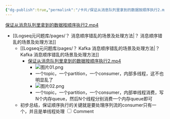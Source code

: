 ```yaml
---
{"dg-publish":true,"permalink":"/卡片/保证从消息队列里拿到的数据按顺序执行2.mp4/","dgPassFrontmatter":true}
---
```


[保证从消息队列里拿到的数据按顺序执行2.mp4](file:///Z:%5C我的阅读黑曜石Vault%5C资产库藏%5C互联网Java工程师面试突击训练系列课程%5C第一季%5C09_我该怎么保证从消息队列里拿到的数据按顺序执行？%5C视频%5C02%5C视频.mp4)
* [[Logseq元问题库/pages/？ 消息顺序错乱的场景及处理方法\|？ 消息顺序错乱的场景及处理方法]]
	* [[Logseq元问题库/pages/？ Kafka 消息顺序错乱的场景及处理方法\|？ Kafka 消息顺序错乱的场景及处理方法]]
		* [保证从消息队列里拿到的数据按顺序执行2.mp4](file:///Z:%5C我的阅读黑曜石Vault%5C资产库藏%5C互联网Java工程师面试突击训练系列课程%5C第一季%5C09_我该怎么保证从消息队列里拿到的数据按顺序执行？%5C视频%5C02%5C视频.mp4)
			* ![图片01.png](file:///Z:%5C我的阅读黑曜石Vault%5C资产库藏%5C互联网Java工程师面试突击训练系列课程%5C第一季%5C09_我该怎么保证从消息队列里拿到的数据按顺序执行？%5C视频%5C02%5C图片01.png)
			* 一个topic，一个partition，一个consumer，内部多线程，这不也明显乱了
			* ![图片02.png](file:///Z:%5C我的阅读黑曜石Vault%5C资产库藏%5C互联网Java工程师面试突击训练系列课程%5C第一季%5C09_我该怎么保证从消息队列里拿到的数据按顺序执行？%5C视频%5C02%5C图片02.png)
			* 一个topic，一个partition，一个consumer，内部单线程消费，写N个内存queue，然后N个线程分别消费一个内存queue即可
	* <label class="ob-comment" title="" style="">  初步总结，保证顺序执行的关键就是要处理序列流的consumer只有一个，并且是单线程处理 <input type="checkbox"> <span style=""> Comment </span></label>
